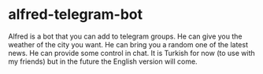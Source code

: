# alfred-telegram-bot
Alfred is a bot that you can add to telegram groups. He can give you the weather of the city you want. He can bring you a random one of the latest news. He can provide some control in chat. It is Turkish for now (to use with my friends) but in the future the English version will come.